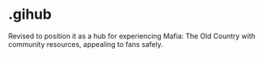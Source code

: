 # .gihub
Revised to position it as a hub for experiencing Mafia: The Old Country with community resources, appealing to fans safely.
